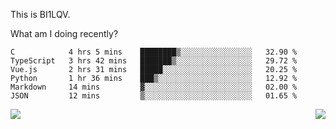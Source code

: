 This is BI1LQV.

What am I doing recently?

<!--START_SECTION:waka-->

```text
C            4 hrs 5 mins    ████████▒░░░░░░░░░░░░░░░░   32.90 %
TypeScript   3 hrs 42 mins   ███████▒░░░░░░░░░░░░░░░░░   29.72 %
Vue.js       2 hrs 31 mins   █████░░░░░░░░░░░░░░░░░░░░   20.25 %
Python       1 hr 36 mins    ███▒░░░░░░░░░░░░░░░░░░░░░   12.92 %
Markdown     14 mins         ▓░░░░░░░░░░░░░░░░░░░░░░░░   02.00 %
JSON         12 mins         ▒░░░░░░░░░░░░░░░░░░░░░░░░   01.65 %
```

<!--END_SECTION:waka-->
<img align="right" src="https://github-readme-stats.vercel.app/api?username=bi1lqv&show_icons=true&count_private=true">

<img src="https://metrics.lecoq.io/bi1lqv?template=classic&base.activity=0&base.community=0&base.repositories=0&base.metadata=0&isocalendar=1&base=header%2C%20activity%2C%20community%2C%20repositories%2C%20metadata&base.indepth=false&base.hireable=false&isocalendar=false&isocalendar.duration=full-year&config.timezone=Asia%2FShanghai">
